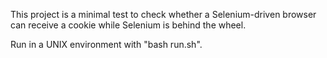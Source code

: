 This project is a minimal test to check whether a Selenium-driven browser can receive a cookie while Selenium is behind the wheel.

Run in a UNIX environment with "bash run.sh".